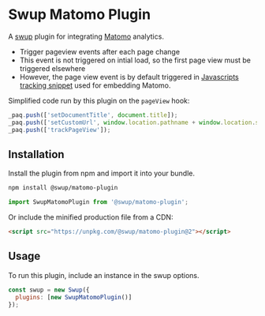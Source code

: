 # Swup Matomo Plugin

A [swup](https://swup.js.org) plugin for integrating [Matomo](https://matomo.org/) analytics.

- Trigger pageview events after each page change
- This event is not triggered on intial load, so the first page view must be triggered elsewhere
- However, the page view event is by default triggered in [Javascripts tracking snippet](https://developer.matomo.org/guides/tracking-javascript-guide) used for embedding Matomo.

Simplified code run by this plugin on the `pageView` hook:

```js
_paq.push(['setDocumentTitle', document.title]);
_paq.push(['setCustomUrl', window.location.pathname + window.location.search]);
_paq.push(['trackPageView']);
```

## Installation

Install the plugin from npm and import it into your bundle.

```bash
npm install @swup/matomo-plugin
```

```js
import SwupMatomoPlugin from '@swup/matomo-plugin';
```

Or include the minified production file from a CDN:

```html
<script src="https://unpkg.com/@swup/matomo-plugin@2"></script>
```

## Usage

To run this plugin, include an instance in the swup options.

```javascript
const swup = new Swup({
  plugins: [new SwupMatomoPlugin()]
});
```
